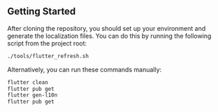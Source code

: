 ## Getting Started

After cloning the repository, you should set up your environment and generate the localization files. You can do this by running the following script from the project root:

```bash
./tools/flutter_refresh.sh
```

Alternatively, you can run these commands manually:

```bash
flutter clean
flutter pub get
flutter gen-l10n
flutter pub get
```